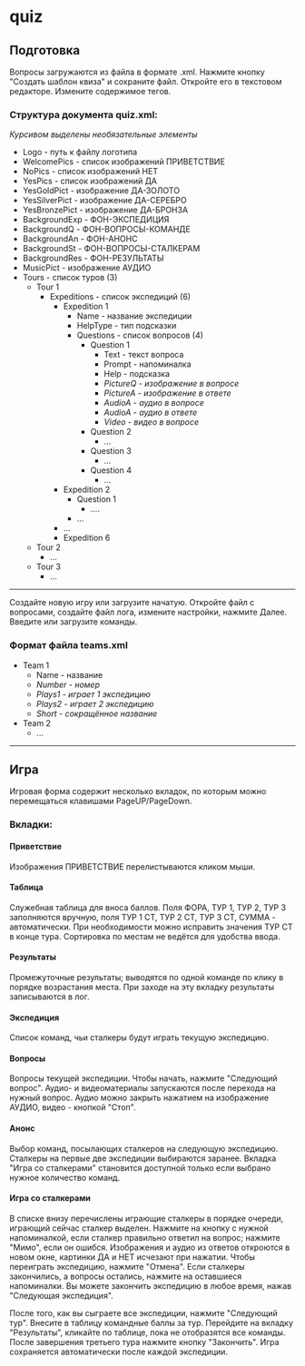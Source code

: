 # quiz

## Подготовка
Вопросы загружаются из файла в формате .xml. Нажмите кнопку "Создать шаблон квиза" и сохраните файл. Откройте его в текстовом редакторе. Измените содержимое тегов.
### Структура документа quiz.xml:
_Курсивом выделены необязательные элементы_
* Logo - путь к файлу логотипа 
* WelcomePics - список изображений ПРИВЕТСТВИЕ
* NoPics - список изображений НЕТ
* YesPics - список изображений ДА
* YesGoldPict - изображение ДА-ЗОЛОТО
* YesSilverPict - изображение ДА-СЕРЕБРО
* YesBronzePict - изображение ДА-БРОНЗА
* BackgroundExp - ФОН-ЭКСПЕДИЦИЯ
* BackgroundQ - ФОН-ВОПРОСЫ-КОМАНДЕ
* BackgroundAn - ФОН-АНОНС
* BackgroundSt - ФОН-ВОПРОСЫ-СТАЛКЕРАМ
* BackgroundRes - ФОН-РЕЗУЛЬТАТЫ
* MusicPict - изображение АУДИО
* Tours - список туров (3)
  * Tour 1
    * Expeditions - список экспедиций (6)
      * Expedition 1 
        * Name - название экспедиции
        * HelpType - тип подсказки
        * Questions - список вопросов (4)
          * Question 1 
            * Text - текст вопроса
            * Prompt - напоминалка
            * Help - подсказка
            * _PictureQ - изображение в вопросе_
            * _PictureA - изображение в ответе_
            * _AudioA - аудио в вопросе_
            * _AudioA - аудио в ответе_
            * _Video - видео в вопросе_
          * Question 2
            * ...
          * Question 3
            * ...
          * Question 4
            * ...
      * Expedition 2
        * Question 1
          * ....
        * ...
      * ...
      * Expedition 6
  * Tour 2
    * ...
  * Tour 3
    * ...
      
---
Создайте новую игру или загрузите начатую.
Откройте файл с вопросами, создайте файл лога, измените настройки, нажмите Далее.
Введите или загрузите команды.
### Формат файла teams.xml
* Team 1
  * Name - название
  * _Number - номер_
  * _Plays1 - играет 1 экспедицию_
  * _Plays2 - играет 2 экспедицию_
  * _Short - сокращённое название_
* Team 2
  * ...
---
## Игра
Игровая форма содержит несколько вкладок, по которым можно перемещаться клавишами PageUP/PageDown.
### Вкладки:
#### Приветствие
Изображения ПРИВЕТСТВИЕ перелистываются кликом мыши.
#### Таблица
Служебная таблица для вноса баллов. Поля ФОРА, ТУР 1, ТУР 2, ТУР 3 заполняются вручную, поля ТУР 1 СТ, ТУР 2 СТ, ТУР 3 СТ, СУММА - автоматически. При необходимости можно исправить значения ТУР СТ в конце тура. Сортировка по местам не ведётся для удобства ввода.
#### Результаты
Промежуточные результаты; выводятся по одной команде по клику в порядке возрастания места. При заходе на эту вкладку результаты записываются в лог.
#### Экспедиция
Список команд, чьи сталкеры будут играть текущую экспедицию.
#### Вопросы
Вопросы текущей экспедиции. Чтобы начать, нажмите "Следующий вопрос". Аудио- и видеоматериалы запускаются после перехода на нужный вопрос. Аудио можно закрыть нажатием на изображение АУДИО, видео - кнопкой "Стоп".
#### Анонс
Выбор команд, посылающих сталкеров на следующую экспедицию. Сталкеры на первые две экспедиции выбираются заранее. Вкладка "Игра со сталкерами" становится доступной только если выбрано нужное количество команд.
#### Игра со сталкерами
В списке внизу перечислены играющие сталкеры в порядке очереди, играющий сейчас сталкер выделен. Нажмите на кнопку с нужной напоминалкой, если сталкер правильно ответил на вопрос; нажмите "Мимо", если он ошибся. Изображения и аудио из ответов откроются в новом окне, картинки ДА и НЕТ исчезают при нажатии. Чтобы переиграть экспедицию, нажмите "Отмена". Если сталкеры закончились, а вопросы остались, нажмите на оставшиеся напоминалки. Вы можете закончить экспедицию в любое время, нажав "Следующая экспедиция".

После того, как вы сыграете все экспедиции, нажмите "Следующий тур". Внесите в таблицу командные баллы за тур. Перейдите на вкладку "Результаты", кликайте по таблице, пока не отобразятся все команды. После завершения третьего тура нажмите кнопку "Закончить".
Игра сохраняется автоматически после каждой экспедиции.
